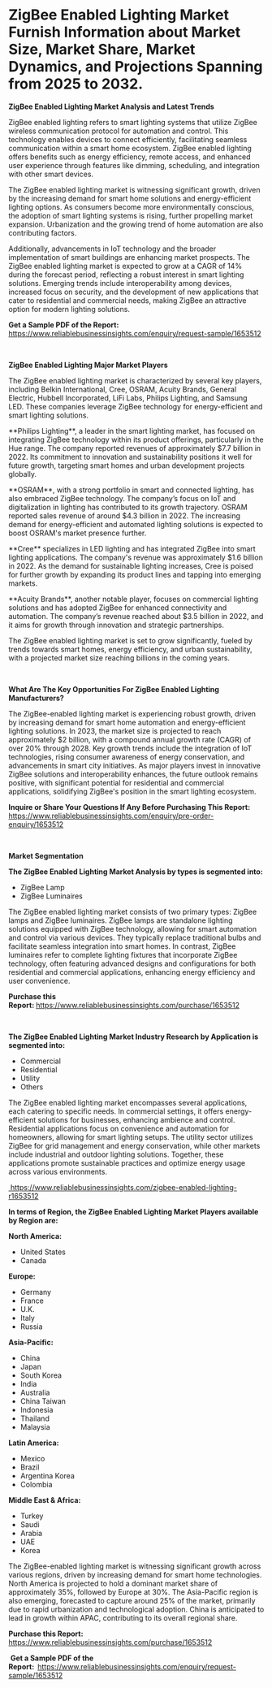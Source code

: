 <p><h1>ZigBee Enabled Lighting Market Furnish Information about Market Size, Market Share, Market Dynamics, and Projections Spanning from 2025 to 2032.</h1></p><p><strong>ZigBee Enabled Lighting Market Analysis and Latest Trends</strong></p>
<p><p>ZigBee enabled lighting refers to smart lighting systems that utilize ZigBee wireless communication protocol for automation and control. This technology enables devices to connect efficiently, facilitating seamless communication within a smart home ecosystem. ZigBee enabled lighting offers benefits such as energy efficiency, remote access, and enhanced user experience through features like dimming, scheduling, and integration with other smart devices.</p><p>The ZigBee enabled lighting market is witnessing significant growth, driven by the increasing demand for smart home solutions and energy-efficient lighting options. As consumers become more environmentally conscious, the adoption of smart lighting systems is rising, further propelling market expansion. Urbanization and the growing trend of home automation are also contributing factors. </p><p>Additionally, advancements in IoT technology and the broader implementation of smart buildings are enhancing market prospects. The ZigBee enabled lighting market is expected to grow at a CAGR of 14% during the forecast period, reflecting a robust interest in smart lighting solutions. Emerging trends include interoperability among devices, increased focus on security, and the development of new applications that cater to residential and commercial needs, making ZigBee an attractive option for modern lighting solutions.</p></p>
<p><strong>Get a Sample PDF of the Report:&nbsp;</strong> <a href="https://www.reliablebusinessinsights.com/enquiry/request-sample/1653512?utm_campaign=2319&utm_medium=2&utm_source=Github&utm_content=ia&utm_term=18042025&utm_id=zigbee-enabled-lighting">https://www.reliablebusinessinsights.com/enquiry/request-sample/1653512</a></p>
<p>&nbsp;</p>
<p><strong>ZigBee Enabled Lighting Major Market Players</strong></p>
<p><p>The ZigBee enabled lighting market is characterized by several key players, including Belkin International, Cree, OSRAM, Acuity Brands, General Electric, Hubbell Incorporated, LiFi Labs, Philips Lighting, and Samsung LED. These companies leverage ZigBee technology for energy-efficient and smart lighting solutions.</p><p>**Philips Lighting**, a leader in the smart lighting market, has focused on integrating ZigBee technology within its product offerings, particularly in the Hue range. The company reported revenues of approximately $7.7 billion in 2022. Its commitment to innovation and sustainability positions it well for future growth, targeting smart homes and urban development projects globally.</p><p>**OSRAM**, with a strong portfolio in smart and connected lighting, has also embraced ZigBee technology. The company’s focus on IoT and digitalization in lighting has contributed to its growth trajectory. OSRAM reported sales revenue of around $4.3 billion in 2022. The increasing demand for energy-efficient and automated lighting solutions is expected to boost OSRAM's market presence further.</p><p>**Cree** specializes in LED lighting and has integrated ZigBee into smart lighting applications. The company's revenue was approximately $1.6 billion in 2022. As the demand for sustainable lighting increases, Cree is poised for further growth by expanding its product lines and tapping into emerging markets.</p><p>**Acuity Brands**, another notable player, focuses on commercial lighting solutions and has adopted ZigBee for enhanced connectivity and automation. The company’s revenue reached about $3.5 billion in 2022, and it aims for growth through innovation and strategic partnerships.</p><p>The ZigBee enabled lighting market is set to grow significantly, fueled by trends towards smart homes, energy efficiency, and urban sustainability, with a projected market size reaching billions in the coming years.</p></p>
<p>&nbsp;</p>
<p><strong>What Are The Key Opportunities For ZigBee Enabled Lighting Manufacturers?</strong></p>
<p><p>The ZigBee-enabled lighting market is experiencing robust growth, driven by increasing demand for smart home automation and energy-efficient lighting solutions. In 2023, the market size is projected to reach approximately $2 billion, with a compound annual growth rate (CAGR) of over 20% through 2028. Key growth trends include the integration of IoT technologies, rising consumer awareness of energy conservation, and advancements in smart city initiatives. As major players invest in innovative ZigBee solutions and interoperability enhances, the future outlook remains positive, with significant potential for residential and commercial applications, solidifying ZigBee's position in the smart lighting ecosystem.</p></p>
<p><strong>Inquire or Share Your Questions If Any Before Purchasing This Report:</strong> <a href="https://www.reliablebusinessinsights.com/enquiry/pre-order-enquiry/1653512?utm_campaign=2319&utm_medium=2&utm_source=Github&utm_content=ia&utm_term=18042025&utm_id=zigbee-enabled-lighting">https://www.reliablebusinessinsights.com/enquiry/pre-order-enquiry/1653512</a></p>
<p>&nbsp;</p>
<p><strong>Market Segmentation</strong></p>
<p><strong>The ZigBee Enabled Lighting Market Analysis by types is segmented into:</strong></p>
<p><ul><li>ZigBee Lamp</li><li>ZigBee Luminaires</li></ul></p>
<p><p>The ZigBee enabled lighting market consists of two primary types: ZigBee lamps and ZigBee luminaires. ZigBee lamps are standalone lighting solutions equipped with ZigBee technology, allowing for smart automation and control via various devices. They typically replace traditional bulbs and facilitate seamless integration into smart homes. In contrast, ZigBee luminaires refer to complete lighting fixtures that incorporate ZigBee technology, often featuring advanced designs and configurations for both residential and commercial applications, enhancing energy efficiency and user convenience.</p></p>
<p><strong>Purchase this Report:&nbsp;</strong><a href="https://www.reliablebusinessinsights.com/purchase/1653512?utm_campaign=2319&utm_medium=2&utm_source=Github&utm_content=ia&utm_term=18042025&utm_id=zigbee-enabled-lighting">https://www.reliablebusinessinsights.com/purchase/1653512</a></p>
<p>&nbsp;</p>
<p><strong>The ZigBee Enabled Lighting Market Industry Research by Application is segmented into:</strong></p>
<p><ul><li>Commercial</li><li>Residential</li><li>Utility</li><li>Others</li></ul></p>
<p><p>The ZigBee enabled lighting market encompasses several applications, each catering to specific needs. In commercial settings, it offers energy-efficient solutions for businesses, enhancing ambience and control. Residential applications focus on convenience and automation for homeowners, allowing for smart lighting setups. The utility sector utilizes ZigBee for grid management and energy conservation, while other markets include industrial and outdoor lighting solutions. Together, these applications promote sustainable practices and optimize energy usage across various environments.</p></p>
<p><a href="https://www.reliablebusinessinsights.com/zigbee-enabled-lighting-r1653512?utm_campaign=2319&utm_medium=2&utm_source=Github&utm_content=ia&utm_term=18042025&utm_id=zigbee-enabled-lighting">&nbsp;https://www.reliablebusinessinsights.com/zigbee-enabled-lighting-r1653512</a></p>
<p><strong>In terms of Region, the ZigBee Enabled Lighting Market Players available by Region are:</strong></p>
<p>
    <p> <strong> North America: </strong>
        <ul>
            <li>United States</li>
            <li>Canada</li>
        </ul>
        </p> 
    <p> <strong> Europe: </strong>
        <ul>
            <li>Germany</li>
            <li>France</li>
            <li>U.K.</li>
            <li>Italy</li>
            <li>Russia</li>
        </ul>
        </p> 
    <p> <strong> Asia-Pacific: </strong>
        <ul>
            <li>China</li>
            <li>Japan</li>
            <li>South Korea</li>
            <li>India</li>
            <li>Australia</li>
            <li>China Taiwan</li>
            <li>Indonesia</li>
            <li>Thailand</li>
            <li>Malaysia</li>
        </ul>
        </p> 
    <p> <strong> Latin America: </strong>
        <ul>
            <li>Mexico</li>
            <li>Brazil</li>
            <li>Argentina Korea</li>
            <li>Colombia</li>
        </ul>
        </p> 
    <p> <strong> Middle East & Africa: </strong>
        <ul>
            <li>Turkey</li>
            <li>Saudi</li>
            <li>Arabia</li>
            <li>UAE</li>
            <li>Korea</li>
        </ul>
    </p>
    </p>
<p><p>The ZigBee-enabled lighting market is witnessing significant growth across various regions, driven by increasing demand for smart home technologies. North America is projected to hold a dominant market share of approximately 35%, followed by Europe at 30%. The Asia-Pacific region is also emerging, forecasted to capture around 25% of the market, primarily due to rapid urbanization and technological adoption. China is anticipated to lead in growth within APAC, contributing to its overall regional share.</p></p>
<p><strong>Purchase this Report: </strong><a href="https://www.reliablebusinessinsights.com/purchase/1653512?utm_campaign=2319&utm_medium=2&utm_source=Github&utm_content=ia&utm_term=18042025&utm_id=zigbee-enabled-lighting">https://www.reliablebusinessinsights.com/purchase/1653512</a></p>
<p>&nbsp;<strong>Get a Sample PDF of the Report:&nbsp;&nbsp;</strong><a href="https://www.reliablebusinessinsights.com/enquiry/request-sample/1653512?utm_campaign=2319&utm_medium=2&utm_source=Github&utm_content=ia&utm_term=18042025&utm_id=zigbee-enabled-lighting">https://www.reliablebusinessinsights.com/enquiry/request-sample/1653512</a></p>
<p><strong></strong></p>
<p><p></p><p></p><p></p></p>